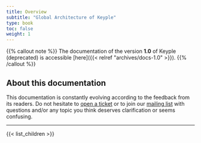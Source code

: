 ```yaml
---
title: Overview
subtitle: "Global Architecture of Keyple"
type: book
toc: false
weight: 1
---
```


{{% callout note %}}
The documentation of the version **1.0** of Keyple (deprecated) is accessible [here]({{< relref "archives/docs-1.0" >}}).
{{% /callout %}}

## About this documentation

This documentation is constantly evolving according to the feedback from its readers. Do not hesitate to [open a ticket](https://github.com/eclipse/keyple-website/issues) or to join our [mailing list](https://accounts.eclipse.org/mailing-list/keyple-dev) with questions and/or any topic you think deserves clarification or seems confusing.

---
{{< list_children >}}